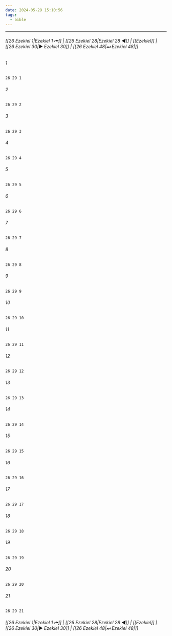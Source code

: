 ```yaml
---
date: 2024-05-29 15:10:56
tags:
  - bible
---
```

___

###### [[26 Ezekiel 1|Ezekiel 1 ⏮]] | [[26 Ezekiel 28|Ezekiel 28 ◀]] | [[Ezekiel]] | [[26 Ezekiel 30|▶ Ezekiel 30]] | [[26 Ezekiel 48|⏭ Ezekiel 48|]]

###### 1
``` verse
26 29 1 
```
###### 2
``` verse
26 29 2 
```
###### 3
``` verse
26 29 3 
```
###### 4
``` verse
26 29 4 
```
###### 5
``` verse
26 29 5 
```
###### 6
``` verse
26 29 6 
```
###### 7
``` verse
26 29 7 
```
###### 8
``` verse
26 29 8 
```
###### 9
``` verse
26 29 9 
```
###### 10
``` verse
26 29 10 
```
###### 11
``` verse
26 29 11 
```
###### 12
``` verse
26 29 12 
```
###### 13
``` verse
26 29 13 
```
###### 14
``` verse
26 29 14 
```
###### 15
``` verse
26 29 15 
```
###### 16
``` verse
26 29 16 
```
###### 17
``` verse
26 29 17 
```
###### 18
``` verse
26 29 18 
```
###### 19
``` verse
26 29 19 
```
###### 20
``` verse
26 29 20 
```
###### 21
``` verse
26 29 21 
```

###### [[26 Ezekiel 1|Ezekiel 1 ⏮]] | [[26 Ezekiel 28|Ezekiel 28 ◀]] | [[Ezekiel]] | [[26 Ezekiel 30|▶ Ezekiel 30]] | [[26 Ezekiel 48|⏭ Ezekiel 48|]]

